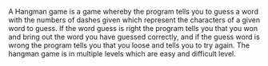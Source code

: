 A Hangman game is a game whereby the program tells you to guess a word with the numbers of dashes given which represent the characters of a given word to guess. If the word guess is right the program tells you that you won and bring out the word you have guessed correctly, and if the guess word is wrong the program tells you that you loose and tells you to try again. The hangman game is in multiple levels which are easy and difficult level.  
